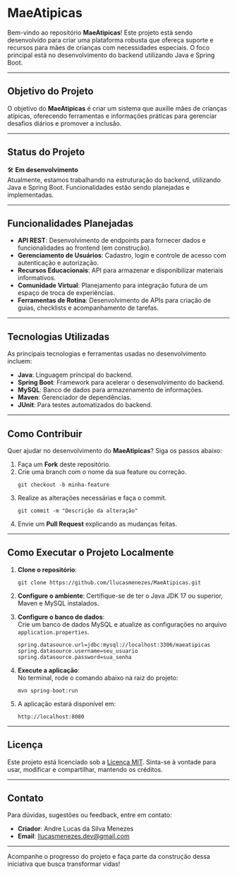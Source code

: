 # MaeAtipicas

Bem-vindo ao repositório **MaeAtipicas**! Este projeto está sendo desenvolvido para criar uma plataforma robusta que ofereça suporte e recursos para mães de crianças com necessidades especiais. O foco principal está no desenvolvimento do backend utilizando Java e Spring Boot.

---

## Objetivo do Projeto

O objetivo do **MaeAtipicas** é criar um sistema que auxilie mães de crianças atípicas, oferecendo ferramentas e informações práticas para gerenciar desafios diários e promover a inclusão.

---

## Status do Projeto

🛠️ **Em desenvolvimento**  
Atualmente, estamos trabalhando na estruturação do backend, utilizando Java e Spring Boot. Funcionalidades estão sendo planejadas e implementadas.

---

## Funcionalidades Planejadas

- **API REST**: Desenvolvimento de endpoints para fornecer dados e funcionalidades ao frontend (em construção).  
- **Gerenciamento de Usuários**: Cadastro, login e controle de acesso com autenticação e autorização.  
- **Recursos Educacionais**: API para armazenar e disponibilizar materiais informativos.  
- **Comunidade Virtual**: Planejamento para integração futura de um espaço de troca de experiências.  
- **Ferramentas de Rotina**: Desenvolvimento de APIs para criação de guias, checklists e acompanhamento de tarefas.  

---

## Tecnologias Utilizadas

As principais tecnologias e ferramentas usadas no desenvolvimento incluem:  

- **Java**: Linguagem principal do backend.  
- **Spring Boot**: Framework para acelerar o desenvolvimento do backend.  
- **MySQL**: Banco de dados para armazenamento de informações.  
- **Maven**: Gerenciador de dependências.  
- **JUnit**: Para testes automatizados do backend.  

---

## Como Contribuir

Quer ajudar no desenvolvimento do **MaeAtipicas**? Siga os passos abaixo:  

1. Faça um **Fork** deste repositório.  
2. Crie uma branch com o nome da sua feature ou correção.  
   ```
   git checkout -b minha-feature
   ```
3. Realize as alterações necessárias e faça o commit.  
   ```
   git commit -m "Descrição da alteração"
   ```
4. Envie um **Pull Request** explicando as mudanças feitas.  

---

## Como Executar o Projeto Localmente

1. **Clone o repositório**:  
   ```
   git clone https://github.com/llucasmenezes/MaeAtipicas.git
   ```

2. **Configure o ambiente**: Certifique-se de ter o Java JDK 17 ou superior, Maven e MySQL instalados.

3. **Configure o banco de dados**:  
   Crie um banco de dados MySQL e atualize as configurações no arquivo `application.properties`.  
   ```
   spring.datasource.url=jdbc:mysql://localhost:3306/maeatipicas
   spring.datasource.username=seu_usuario
   spring.datasource.password=sua_senha
   ```

4. **Execute a aplicação**:  
   No terminal, rode o comando abaixo na raiz do projeto:  
   ```
   mvn spring-boot:run
   ```

5. A aplicação estará disponível em:  
   ```
   http://localhost:8080
   ```

---

## Licença

Este projeto está licenciado sob a [Licença MIT](https://opensource.org/licenses/MIT). Sinta-se à vontade para usar, modificar e compartilhar, mantendo os créditos.

---

## Contato

Para dúvidas, sugestões ou feedback, entre em contato:  

- **Criador**: Andre Lucas da Silva Menezes  
- **Email**: [llucasmenezes.dev@gmail.com](mailto:llucasmenezes.dev@gmail.com)  

---

Acompanhe o progresso do projeto e faça parte da construção dessa iniciativa que busca transformar vidas!
